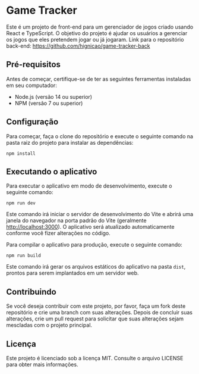 # Game Tracker

Este é um projeto de front-end para um gerenciador de jogos criado usando React e TypeScript. O objetivo do projeto é ajudar os usuários a gerenciar os jogos que eles pretendem jogar ou já jogaram.
Link para o repositório back-end: https://github.com/hignicao/game-tracker-back

Pré-requisitos
--------------

Antes de começar, certifique-se de ter as seguintes ferramentas instaladas em seu computador:

-   Node.js (versão 14 ou superior)
-   NPM (versão 7 ou superior)

Configuração
------------

Para começar, faça o clone do repositório e execute o seguinte comando na pasta raiz do projeto para instalar as dependências:

```
npm install
```

Executando o aplicativo
-----------------------

Para executar o aplicativo em modo de desenvolvimento, execute o seguinte comando:

```
npm run dev
```

Este comando irá iniciar o servidor de desenvolvimento do Vite e abrirá uma janela do navegador na porta padrão do Vite (geralmente [http://localhost:3000](http://localhost:3000/)). O aplicativo será atualizado automaticamente conforme você fizer alterações no código.

Para compilar o aplicativo para produção, execute o seguinte comando:


```
npm run build
```

Este comando irá gerar os arquivos estáticos do aplicativo na pasta `dist`, prontos para serem implantados em um servidor web.

Contribuindo
------------

Se você deseja contribuir com este projeto, por favor, faça um fork deste repositório e crie uma branch com suas alterações. Depois de concluir suas alterações, crie um pull request para solicitar que suas alterações sejam mescladas com o projeto principal.

Licença
-------

Este projeto é licenciado sob a licença MIT. Consulte o arquivo LICENSE para obter mais informações.
